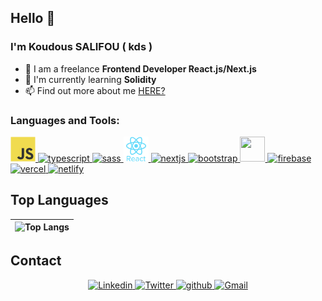 ## Hello 👋
###  I'm Koudous SALIFOU ( kds )

- 🌴 I am a freelance <b>Frontend Developer React.js/Next.js</b>
- 🌱 I'm currently learning <b>Solidity</b>
- 📫 Find out more about me <a href="https://kdssalifou.vercel.app/" target="_blank">HERE?</a>



<h3 align="left">Languages and Tools:</h3>
<p align="left">

  <a href="https://developer.mozilla.org/en-US/docs/Web/JavaScript" target="_blank">  
    <img src="https://raw.githubusercontent.com/devicons/devicon/master/icons/javascript/javascript-original.svg" alt="javascript" width="40" height="40"/> 
  </a>

  <a href="https://www.typescriptlang.org/" target="_blank">  
    <img src="https://iconape.com/wp-content/png_logo_vector/typescript.png" alt="typescript" width="40" height="40"/> 
  </a>

   <a href="https://sass-lang.com/" target="_blank"> 
    <img src="https://sass-lang.com/assets/img/logos/logo-b6e1ef6e.svg" alt="sass" width="40" height="40"/> 
  </a>
  <a href="https://reactjs.org/" target="_blank"> 
    <img src="https://raw.githubusercontent.com/devicons/devicon/master/icons/react/react-original-wordmark.svg" alt="react" width="40" height="40"/> 
  </a>
  <a href="https://nextjs.org/" target="_blank"> 
    <img src="https://imgs.search.brave.com/2jT7-iAZfebNObMMHvuG-nG_LUofCe2qeFQ5KZxyq1s/rs:fit:192:192:1/g:ce/aHR0cHM6Ly9hc3Nl/dHMudmVyY2VsLmNv/bS9pbWFnZS91cGxv/YWQvdjE2MDc1NTQz/ODUvcmVwb3NpdG9y/aWVzL25leHQtanMv/bmV4dC1sb2dvLnBu/Zw" alt="nextjs" width="40" height="40"/> 
  </a>

  <a href="https://getbootstrap.com/" target="_blank"> 
    <img src="https://cdn-icons-png.flaticon.com/512/5968/5968672.png" alt="bootstrap" width="40" height="40"/> 
  </a>

  <a href="https://chakra-ui.com/" target="_blank"> 
    <img src="https://avatars.githubusercontent.com/u/54212428?s=280&v=4" width="40" height="40"/> 
  </a>

   <a href="https://firebase.google.com/" target="_blank"> 
    <img src="https://imgs.search.brave.com/fJGFsGzX4QEiDNYIsWwNeyLSEsAC1fhgfDoKBz_ZE6g/rs:fit:640:640:1/g:ce/aHR0cHM6Ly9maXJl/YmFzZS5nb29nbGUu/Y29tL2ltYWdlcy9i/cmFuZC1ndWlkZWxp/bmVzL2xvZ28tbG9n/b21hcmsucG5n" alt="firebase" width="40" height="40"/> 
  </a>

   <a href="https://vercel.com/" target="_blank"> 
    <img src="https://imgs.search.brave.com/Ipsf1-VzfUXf9TlTzwldan6iLDy2ppQOiaPkYxOa8TI/rs:fit:474:225:1/g:ce/aHR0cHM6Ly90c2Ux/Lm1tLmJpbmcubmV0/L3RoP2lkPU9JUC5t/bk1Rd2FKRnoxdGNO/Q0hrNVlLdFVBSGFI/YSZwaWQ9QXBp" alt="vercel" width="40" height="40"/> 
  </a>

   <a href="https://www.netlify.com/" target="_blank"> 
    <img src="https://imgs.search.brave.com/tQR14LB23xhBA7gYngwkwS8FF0i5UKhTv41cTZu9QI4/rs:fit:640:640:1/g:ce/aHR0cHM6Ly9pbWFn/ZXMuc2Fhc3dvcnRo/eS5jb20vbmV0bGlm/eV82NTAyX2xvZ29f/MTU4NjQyNTEwN196/Y2poby5wbmc" alt="netlify" width="40" height="40"/> 
  </a>
 
</p>

## Top Languages

| ![Top Langs](https://github-readme-stats.vercel.app/api/top-langs/?username=Kds-JS&theme=great-gatsby) |
| :-----------------------------------------------------------------------------------------------------: |

## Contact

<p align="center">
  <a href="https://www.linkedin.com/in/koudous-salifou-5003a6249/" >
    <img src="https://img.shields.io/badge/koudous salifou-%230077B5.svg?style=for-the-badge&logo=linkedin&logoColor=white" alt="Linkedin" />
  </a>
  <a href="https://twitter.com/kds_JS" >
    <img src="https://img.shields.io/badge/-kds-%231DA1F2.svg?style=for-the-badge&logo=Twitter&logoColor=white" alt="Twitter" />
  </a>
  <a href="https://github.com/Kds-JS" >
    <img src=https://img.shields.io/badge/github-%2324292e.svg?&style=for-the-badge&logo=github&logoColor=white alt=github  />
  </a>
  <a href="mailto:kdssalifou@gmail.com">
    <img alt="Gmail" src="https://img.shields.io/badge/Gmail-D14836?style=for-the-badge&logo=gmail&logoColor=white" />
  </a>
</p>
